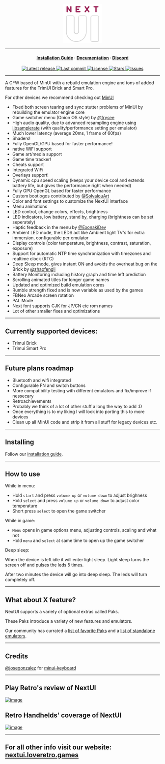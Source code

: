 <div align="center">

  <img width=128px src="github/logo_outline.png">

</div>

<hr>

<h4 align="center">
  <a href="https://nextui.loveretro.games/usage/#getting-started" target="_blank">Installation Guide</a>
  ·
  <a href="https://nextui.loveretro.games/docs/" target="_blank">Documentation</a>
  ·
  <a href="https://discord.gg/HKd7wqZk3h" target="_blank">Discord</a>
</h4>

<div align="center"><p>
    <a href="https://github.com/LoveRetro/NextUI/releases/latest">
      <img alt="Latest release" src="https://img.shields.io/github/v/release/LoveRetro/NextUI?style=for-the-badge&logo=starship&include_prerelease=false&color=C9CBFF&logoColor=D9E0EE&labelColor=302D41&sort=semver" />
    </a>
    <a href="https://github.com/LoveRetro/NextUI/pulse">
      <img alt="Last commit" src="https://img.shields.io/github/last-commit/LoveRetro/NextUI?style=for-the-badge&logo=starship&color=8bd5ca&logoColor=D9E0EE&labelColor=302D41"/>
    </a>
    <a href="https://github.com/LoveRetro/NextUI/blob/main/LICENSE">
      <img alt="License" src="https://img.shields.io/github/license/LoveRetro/NextUI?style=for-the-badge&logo=starship&color=ee999f&logoColor=D9E0EE&labelColor=302D41" />
    </a>
    <a href="https://github.com/LoveRetro/NextUI/stargazers">
      <img alt="Stars" src="https://img.shields.io/github/stars/LoveRetro/NextUI?style=for-the-badge&logo=starship&color=c69ff5&logoColor=D9E0EE&labelColor=302D41" />
    </a>
    <a href="https://github.com/LoveRetro/NextUI/issues">
      <img alt="Issues" src="https://img.shields.io/github/issues/LoveRetro/NextUI?style=for-the-badge&logo=bilibili&color=F5E0DC&logoColor=D9E0EE&labelColor=302D41" />
    </a>
</div>

---

A CFW based of MinUI with a rebuild emulation engine and tons of added features for the TrimUI Brick and Smart Pro. 

For other devices we recommend checking out [MinUI](https://github.com/shauninman/MinUI)

- Fixed both screen tearing and sync stutter problems of MinUI by rebuilding the emulator engine core
- Game switcher menu (Onion OS style) by [@frysee](https://github.com/frysee)
- High audio quality, due to advanced resampling engine using [libsamplerate](https://github.com/libsndfile/libsamplerate) (with quality/performance setting per emulator)
- Much lower latency (average 20ms, 1 frame of 60fps)
- Shaders!
- Fully OpenGL/GPU based for faster performance!
- native WiFi support
- Game art/media support
- Game time tracker!
- Cheats support
- Integrated WiFi
- Overlays support!
- Dynamic cpu speed scaling (keeps your device cool and extends battery life, but gives the performance right when needed)
- Fully GPU OpenGL based for faster performance
- Custom bootlogos contributed by [@SolvalouArt](https://bsky.app/profile/solvalouart.bsky.social)
- Color and font settings to customize the NextUI interface
- Menu animations
- LED control, change colors, effects, brightness
- LED indicators, low battery, stand by, charging (brightness can be set seperately)
- Haptic feedback in the menu by [@ExonakiDev](https://github.com/exonakidev)
- Ambient LED mode, the LEDS act like Ambient light TV's for extra immersion, configurable per emulator
- Display controls (color temperature, brightness, contrast, saturation, exposure)
- Support for automatic NTP time synchronization with timezones and realtime clock (RTC)
- Deep Sleep mode, gives instant ON and avoids the overheat bug on the Brick by [@zhaofengli](https://github.com/zhaofengli)
- Battery Monitoring including history graph and time left prediction
- Scrolling animated titles for longer game names
- Updated and optimized build emulation cores
- Rumble strength fixed and is now variable as used by the games
- FBNeo Arcade screen rotation
- PAL Mode
- Next font supports CJK for JP/CN etc rom names
- Lot of other smaller fixes and optimizations

---

## Currently supported devices:
- Trimui Brick
- Trimui Smart Pro

---

## Future plans roadmap

- Bluetooth and wifi integrated
- Configurable FN and switch buttons
- More compatibility testing with different emulators and fix/improve if nessecary
- Retroachievements
- Probably we think of a lot of other stuff a long the way to add :D
- Once everything is to my liking I will look into porting this to more devices
- Clean up all MinUI code and strip it from all stuff for legacy devices etc.

---

## Installing

Follow our [installation guide](https://nextui.loveretro.games/usage/#getting-started).

---

## How to use

While in menu:

- Hold `start` and press `volume up` or `volume down` to adjust brighness
- Hold `select` and press `volume up` or `volume down` to adjust color temperature
- Short press `select` to open the game switcher

While in game:

- `Menu` opens in game options menu, adjusting controls, scaling and what not
- Hold `menu` and `select` at same time to open up the game switcher

Deep sleep:

When the device is left idle it will enter light sleep. Light sleep turns the screen off and pulses the leds 5 times.

After two minutes the device will go into deep sleep. The leds will turn completely off.

---

## What about X feature?

NextUI supports a variety of optional extras called Paks.

These Paks introduce a variety of new features and emulators.

Our community has currated a [list of favorite Paks](https://nextui.loveretro.games/paks/community-favorites/) and a [list of standalone emulators](https://nextui.loveretro.games/paks/standalone-emulators/).

---

## Credits

[@josegonzalez](https://github.com/josegonzalez) for [minui-keyboard](https://github.com/josegonzalez/minui-keyboard/t)

---

## Play Retro's review of NextUI

[![image](https://github.com/user-attachments/assets/43217a30-e052-4f67-88a9-c4361f82e72f)](https://www.youtube.com/watch?v=m_7ObMHAFK4)

##  Retro Handhelds' coverage of NextUI

[![image](https://github.com/user-attachments/assets/5fd538ea-285b-46e9-add4-1ef99b2ee9e5)](https://www.youtube.com/watch?v=KlYVmtYDqRI)

---

## For all other info visit our website: [nextui.loveretro.games](https://nextui.loveretro.games)
